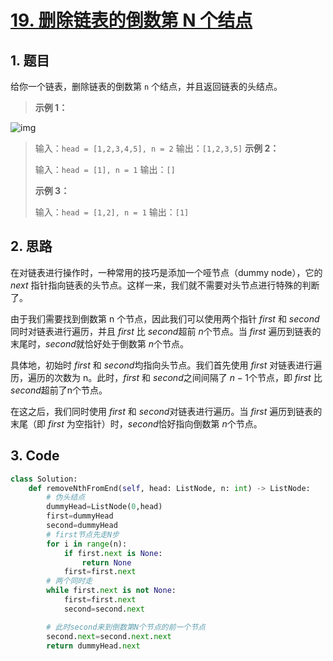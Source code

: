 # [19. 删除链表的倒数第 N 个结点](https://leetcode-cn.com/problems/remove-nth-node-from-end-of-list/) 

## 1. 题目

给你一个链表，删除链表的倒数第 `n` 个结点，并且返回链表的头结点。



>  **示例 1：**

![img](https://assets.leetcode.com/uploads/2020/10/03/remove_ex1.jpg)

> 输入：`head = [1,2,3,4,5], n = 2`
> 输出：`[1,2,3,5]`
> **示例 2：**
>
> 输入：`head = [1], n = 1`
> 输出：`[]`
>
> **示例 3：**
>
> 输入：`head = [1,2], n = 1`
> 输出：`[1]`



## 2. 思路

在对链表进行操作时，一种常用的技巧是添加一个哑节点（dummy node），它的 $\textit{next}$ 指针指向链表的头节点。这样一来，我们就不需要对头节点进行特殊的判断了。

由于我们需要找到倒数第 n 个节点，因此我们可以使用两个指针 $\textit{first}$ 和 $second$同时对链表进行遍历，并且 $\textit{first}$ 比 $second$超前 $n$个节点。当 $\textit{first}$ 遍历到链表的末尾时，$second$就恰好处于倒数第 $n$个节点。

具体地，初始时 $\textit{first}$ 和 $second$均指向头节点。我们首先使用 $\textit{first}$ 对链表进行遍历，遍历的次数为 n。此时，$\textit{first}$ 和 $second$之间间隔了 $n-1$个节点，即 $\textit{first}$ 比 $second$超前了n个节点。

在这之后，我们同时使用 $\textit{first}$ 和 $second$对链表进行遍历。当 $\textit{first}$ 遍历到链表的末尾（即 $\textit{first}$ 为空指针）时，$second$恰好指向倒数第 $n$个节点。

## 3. Code

```python
class Solution:
    def removeNthFromEnd(self, head: ListNode, n: int) -> ListNode:
        # 伪头结点
        dummyHead=ListNode(0,head)
        first=dummyHead
        second=dummyHead
        # first节点先走N步
        for i in range(n):
            if first.next is None:
                return None
            first=first.next
        # 两个同时走
        while first.next is not None:
            first=first.next
            second=second.next

        # 此时second来到倒数第N个节点的前一个节点
        second.next=second.next.next
        return dummyHead.next
```

